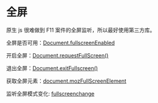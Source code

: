 # 全屏

原生 js 很难做到 F11 案件的全屏监听，所以最好使用第三方库。

全屏是否可用：[Document.fullscreenEnabled](https%3A%2F%2Fdeveloper.mozilla.org%2Fzh-CN%2Fdocs%2FWeb%2FAPI%2FDocument%2FfullscreenEnabled)

开启全屏：[Document.requestFullScreen()](https%3A%2F%2Fdeveloper.mozilla.org%2Fen-US%2Fdocs%2FWeb%2FAPI%2FElement%2FrequestFullScreen)

退出全屏：[Document.exitFullscreen()](https%3A%2F%2Fdeveloper.mozilla.org%2Fen-US%2Fdocs%2FWeb%2FAPI%2FDocument%2FexitFullscreen)

获取全屏元素：[document.mozFullScreenElement](https%3A%2F%2Fdeveloper.mozilla.org%2Fen-US%2Fdocs%2FWeb%2FAPI%2FDocument%2FfullscreenElement)

监听全屏模式变化: [fullscreenchange](https%3A%2F%2Fdeveloper.mozilla.org%2Fen-US%2Fdocs%2FWeb%2FAPI%2FDocument%2Ffullscreenchange_event)
